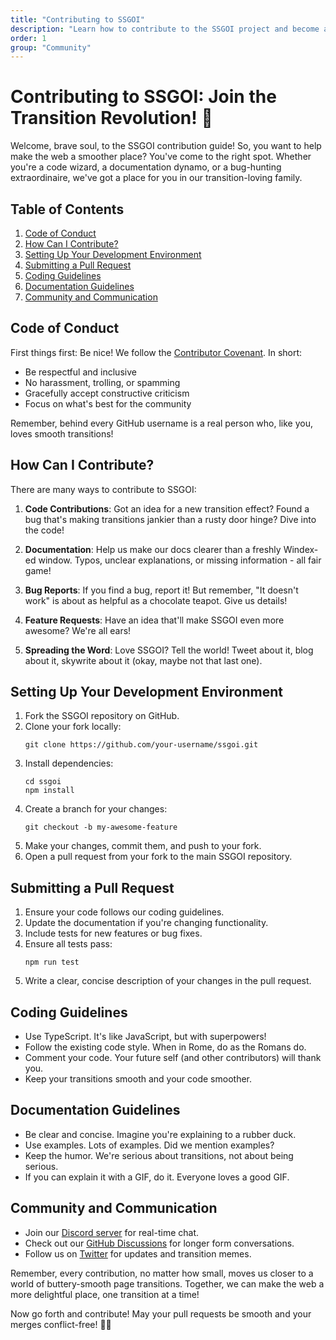 ```yaml
---
title: "Contributing to SSGOI"
description: "Learn how to contribute to the SSGOI project and become a part of our transition-loving community"
order: 1
group: "Community"
---
```


# Contributing to SSGOI: Join the Transition Revolution! 🚀

Welcome, brave soul, to the SSGOI contribution guide! So, you want to help make the web a smoother place? You've come to the right spot. Whether you're a code wizard, a documentation dynamo, or a bug-hunting extraordinaire, we've got a place for you in our transition-loving family.

## Table of Contents

1. [Code of Conduct](#code-of-conduct)
2. [How Can I Contribute?](#how-can-i-contribute)
3. [Setting Up Your Development Environment](#setting-up-your-development-environment)
4. [Submitting a Pull Request](#submitting-a-pull-request)
5. [Coding Guidelines](#coding-guidelines)
6. [Documentation Guidelines](#documentation-guidelines)
7. [Community and Communication](#community-and-communication)

## Code of Conduct

First things first: Be nice! We follow the [Contributor Covenant](https://www.contributor-covenant.org/version/2/0/code_of_conduct/). In short:

- Be respectful and inclusive
- No harassment, trolling, or spamming
- Gracefully accept constructive criticism
- Focus on what's best for the community

Remember, behind every GitHub username is a real person who, like you, loves smooth transitions!

## How Can I Contribute?

There are many ways to contribute to SSGOI:

1. **Code Contributions**: Got an idea for a new transition effect? Found a bug that's making transitions jankier than a rusty door hinge? Dive into the code!

2. **Documentation**: Help us make our docs clearer than a freshly Windex-ed window. Typos, unclear explanations, or missing information - all fair game!

3. **Bug Reports**: If you find a bug, report it! But remember, "It doesn't work" is about as helpful as a chocolate teapot. Give us details!

4. **Feature Requests**: Have an idea that'll make SSGOI even more awesome? We're all ears!

5. **Spreading the Word**: Love SSGOI? Tell the world! Tweet about it, blog about it, skywrite about it (okay, maybe not that last one).

## Setting Up Your Development Environment

1. Fork the SSGOI repository on GitHub.
2. Clone your fork locally:
   ```
   git clone https://github.com/your-username/ssgoi.git
   ```
3. Install dependencies:
   ```
   cd ssgoi
   npm install
   ```
4. Create a branch for your changes:
   ```
   git checkout -b my-awesome-feature
   ```
5. Make your changes, commit them, and push to your fork.
6. Open a pull request from your fork to the main SSGOI repository.

## Submitting a Pull Request

1. Ensure your code follows our coding guidelines.
2. Update the documentation if you're changing functionality.
3. Include tests for new features or bug fixes.
4. Ensure all tests pass:
   ```
   npm run test
   ```
5. Write a clear, concise description of your changes in the pull request.

## Coding Guidelines

- Use TypeScript. It's like JavaScript, but with superpowers!
- Follow the existing code style. When in Rome, do as the Romans do.
- Comment your code. Your future self (and other contributors) will thank you.
- Keep your transitions smooth and your code smoother.

## Documentation Guidelines

- Be clear and concise. Imagine you're explaining to a rubber duck.
- Use examples. Lots of examples. Did we mention examples?
- Keep the humor. We're serious about transitions, not about being serious.
- If you can explain it with a GIF, do it. Everyone loves a good GIF.

## Community and Communication

- Join our [Discord server](https://discord.gg/ssgoi) for real-time chat.
- Check out our [GitHub Discussions](https://github.com/ssgoi/ssgoi/discussions) for longer form conversations.
- Follow us on [Twitter](https://twitter.com/ssgoi) for updates and transition memes.

Remember, every contribution, no matter how small, moves us closer to a world of buttery-smooth page transitions. Together, we can make the web a more delightful place, one transition at a time!

Now go forth and contribute! May your pull requests be smooth and your merges conflict-free! 🎉🚀
